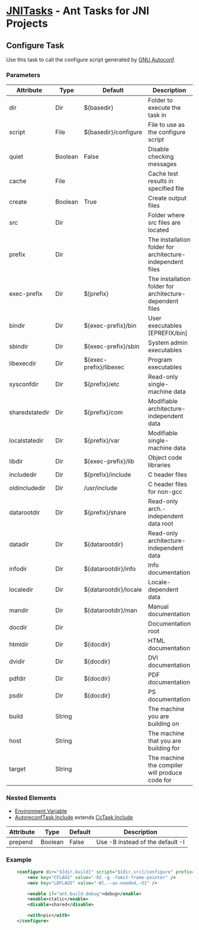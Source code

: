 [JNITasks](https://github.com/kwhat/jnitasks/) - Ant Tasks for JNI Projects
===========================================================================

## Configure Task

Use this task to call the configure script generated by
[GNU Autoconf](http://www.gnu.org/software/autoconf/).


### Parameters

| Attribute      | Type    | Default                | Description
|----------------|---------|------------------------|------------------------------------------------------------------
| dir            | Dir     | ${basedir}             | Folder to execute the task in
| script         | File    | ${basedir}/configure   | File to use as the configure script
| quiet          | Boolean | False                  | Disable checking messages
| cache          | File    |                        | Cache test results in specified file
| create         | Boolean | True                   | Create output files
| src            | Dir     |                        | Folder where src files are located
| prefix         | Dir     |                        | The installation folder for architecture-independent files
| exec-prefix    | Dir     | ${prefix}              | The installation folder for architecture-dependent files
| bindir         | Dir     | ${exec-prefix}/bin     | User executables [EPREFIX/bin]
| sbindir        | Dir     | ${exec-prefix}/sbin    | System admin executables
| libexecdir     | Dir     | ${exec-prefix}/libexec | Program executables
| sysconfdir     | Dir     | ${prefix}/etc          | Read-only single-machine data
| sharedstatedir | Dir     | ${prefix}/com          | Modifiable architecture-independent data
| localstatedir  | Dir     | ${prefix}/var          | Modifiable single-machine data
| libdir         | Dir     | ${exec-prefix}/lib     | Object code libraries
| includedir     | Dir     | ${prefix}/include      | C header files
| oldincludedir  | Dir     | /usr/include           | C header files for non-gcc
| datarootdir    | Dir     | ${prefix}/share        | Read-only arch.-independent data root
| datadir        | Dir     | ${datarootdir}         | Read-only architecture-independent data
| infodir        | Dir     | ${datarootdir}/info    | Info documentation
| localedir      | Dir     | ${datarootdir}/locale  | Locale-dependent data
| mandir         | Dir     | ${datarootdir}/man     | Manual documentation
| docdir         | Dir     |                        | Documentation root
| htmldir        | Dir     | ${docdir}              | HTML documentation
| dvidir         | Dir     | ${docdir}              | DVI documentation
| pdfdir         | Dir     | ${docdir}              | PDF documentation
| psdir          | Dir     | ${docdir}              | PS documentation
| build          | String  |                        | The machine you are building on
| host           | String  |                        | The machine that you are building for
| target         | String  |                        | The machine the compiler will produce code for


### Nested Elements

* [Environment.Variable](https://ant.apache.org/manual/Tasks/exec.html#env)
* [AutoreconfTask.Include](CONFIGURE.md) extends [CcTask.Include](CCTASK.md)

| Attribute      | Type    | Default                | Description
|----------------|---------|------------------------|------------------------------------------------------------------
| prepend        | Boolean | False                  | Use -B instead of the default -I


### Example

```XML
	<configure dir="${dir.build}" script="${dir.src}/configure" prefix="${dir.install}">
		<env key="CFLAGS" value="-02 -g -fomit-frame-pointer" />
		<env key="LDFLAGS" value="-Wl,--as-needed,-O1" />

		<enable if="ant.build.debug">debug</enable>
		<enable>static</enable>
		<disable>shared</disable>

		<with>pic</with>
	</configure>
```
